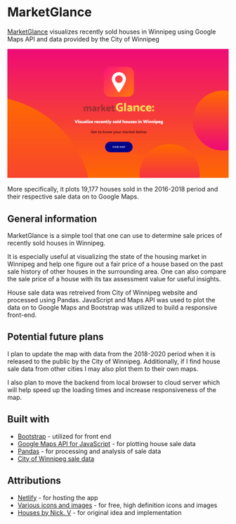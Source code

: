 # MarketGlance
[MarketGlance](https://marketglance.netlify.app/) visualizes recently sold houses in Winnipeg using Google Maps API and data provided by the City of Winnipeg

![Sample image](images/sample_image.PNG)

More specifically, it plots 19,177 houses sold in the 2016-2018 period and their respective sale data on to Google Maps. 

## General information

MarketGlance is a simple tool that one can use to determine sale prices of recently sold houses in Winnipeg. 

It is especially useful at visualizing the state of the housing market in Winnipeg and help one figure out a fair price of a house based on the past sale history of other houses in the surrounding area. One can also compare the sale price of a house with its tax assessment value for useful insights.

House sale data was retreived from City of Winnipeg website and processed using Pandas. JavaScript and Maps API was used to plot the data on to Google Maps and Bootstrap was utilized to build a responsive front-end.

## Potential future plans

I plan to update the map with data from the 2018-2020 period when it is released to the public by the City of Winnipeg. Additionally, if I find house sale data from other cities I may also plot them to their own maps.

I also plan to move the backend from local browser to cloud server which will help speed up the loading times and increase responsiveness of the map. 

## Built with

* [Bootstrap](https://getbootstrap.com/) - utilized for front end
* [Google Maps API for JavaScript](https://developers.google.com/maps/documentation/javascript/overview) - for plotting house sale data
* [Pandas](https://pandas.pydata.org/) - for processing and analysis of sale data
* [City of Winnipeg sale data](http://www.winnipegassessment.com/AsmtTax/English/SelfService/SalesBooks.stm)

## Attributions

* [Netlify](https://www.netlify.com/) - for hosting the app
* [Various icons and images](https://iconscout.com) - for free, high definition icons and images
* [Houses by Nick. V](http://houses.nickv.codes/) - for original idea and implementation
